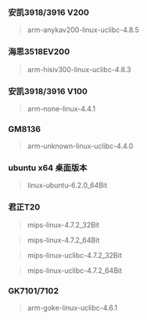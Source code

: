 ### 安凯3918/3916 V200
> arm-anykav200-linux-uclibc-4.8.5

### 海思3518EV200
> arm-hisiv300-linux-uclibc-4.8.3

### 安凯3918/3916 V100
> arm-none-linux-4.4.1

### GM8136
> arm-unknown-linux-uclibc-4.4.0

### ubuntu x64 桌面版本
> linux-ubuntu-6.2.0_64Bit

### 君正T20
> mips-linux-4.7.2_32Bit

> mips-linux-4.7.2_64Bit

> mips-linux-uclibc-4.7.2_32Bit

> mips-linux-uclibc-4.7.2_64Bit

### GK7101/7102
> arm-goke-linux-uclibc-4.6.1
